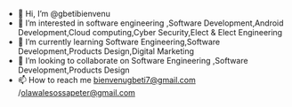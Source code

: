 - 👋 Hi, I’m @gbetibienvenu
- 👀 I’m interested in software engineering ,Software Development,Android Development,Cloud computing,Cyber Security,Elect & Elect Engineering 
- 🌱 I’m currently learning Software Engineering,Software Development,Products Design,Digital Marketing 
- 💞️ I’m looking to collaborate on Software Engineering ,Software Development,Products Design 
- 📫 How to reach me bienvenugbeti7@gmail.com /olawalesossapeter@gmail.com 

<!---
gbetibienvenu/gbetibienvenu is a ✨ special ✨ repository because its `README.md` (this file) appears on your GitHub profile.
You can click the Preview link to take a look at your changes.
--->
